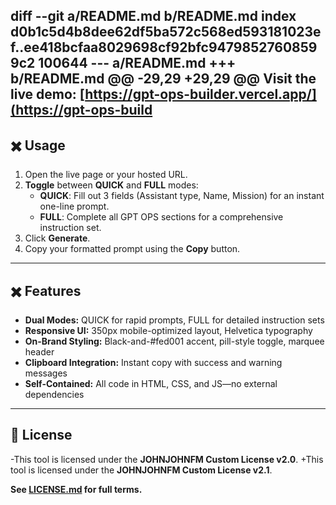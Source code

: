 diff --git a/README.md b/README.md
index d0b1c5d4b8dee62df5ba572c568ed593181023ef..ee418bcfaa8029698cf92bfc94798527608599c2 100644
--- a/README.md
+++ b/README.md
@@ -29,29 +29,29 @@ Visit the live demo: [https://gpt-ops-builder.vercel.app/](https://gpt-ops-build
 ---
 
 ## ✖️ Usage
 
 1. Open the live page or your hosted URL.
 2. **Toggle** between **QUICK** and **FULL** modes:
    - **QUICK**: Fill out 3 fields (Assistant type, Name, Mission) for an instant one-line prompt.
    - **FULL**: Complete all GPT OPS sections for a comprehensive instruction set.
 3. Click **Generate**.
 4. Copy your formatted prompt using the **Copy** button.
 
 ---
 
 ## ✖️ Features
 
 - **Dual Modes:** QUICK for rapid prompts, FULL for detailed instruction sets
 - **Responsive UI:** 350px mobile-optimized layout, Helvetica typography
 - **On-Brand Styling:** Black-and-#fed001 accent, pill-style toggle, marquee header
 - **Clipboard Integration:** Instant copy with success and warning messages
 - **Self-Contained:** All code in HTML, CSS, and JS—no external dependencies
 
 ---
 
 ## 🔖 License
 
-This tool is licensed under the **JOHNJOHNFM Custom License v2.0**.
+This tool is licensed under the **JOHNJOHNFM Custom License v2.1**.
 
 **See **[**LICENSE.md**](LICENSE.md)** for full terms.**
 
